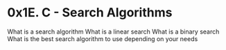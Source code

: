 # 0x1E. C - Search Algorithms
What is a search algorithm
What is a linear search
What is a binary search
What is the best search algorithm to use depending on your needs
